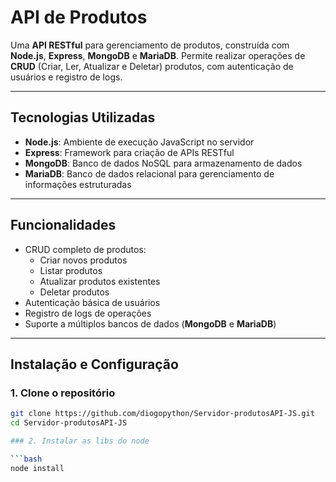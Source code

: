 # API de Produtos

Uma **API RESTful** para gerenciamento de produtos, construída com **Node.js**, **Express**, **MongoDB** e **MariaDB**. Permite realizar operações de **CRUD** (Criar, Ler, Atualizar e Deletar) produtos, com autenticação de usuários e registro de logs.

---

## Tecnologias Utilizadas

- **Node.js**: Ambiente de execução JavaScript no servidor  
- **Express**: Framework para criação de APIs RESTful  
- **MongoDB**: Banco de dados NoSQL para armazenamento de dados  
- **MariaDB**: Banco de dados relacional para gerenciamento de informações estruturadas  

---

## Funcionalidades

- CRUD completo de produtos:
  - Criar novos produtos  
  - Listar produtos  
  - Atualizar produtos existentes  
  - Deletar produtos  
- Autenticação básica de usuários  
- Registro de logs de operações  
- Suporte a múltiplos bancos de dados (**MongoDB** e **MariaDB**)  

---

## Instalação e Configuração

### 1. Clone o repositório

```bash
git clone https://github.com/diogopython/Servidor-produtosAPI-JS.git
cd Servidor-produtosAPI-JS

### 2. Instalar as libs do node

```bash
node install
